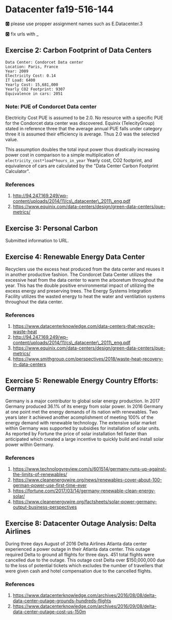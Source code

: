 # Datacenter fa19-516-144

:o2: please use propper assignment names such as E.Datacenter.3

:o2: fix urls with _

## Exercise 2: Carbon Footprint of Data Centers

```
Data Center: Condorcet Data center
Location: Paris, France
Year: 2009
Electricity Cost: 0.14
IT Load: 6400
Yearly Cost: 15,681,000
Yearly CO2 Footprint: 9307
Equivalence in cars: 2051
```

### Note: PUE of Condorcet Data center

Electricity Cost PUE is assumed to be 2.0. No resource with a specific PUE for the
Condorcet data center was discovered. 
Equinix (TelecityGroup) stated in reference three that the average annual PUE falls under
category three it is assumed their efficiency is average. Thus 2.0 was the selected
value.

This assumption doubles the total input power thus drastically increasing power cost in
comparison to a simple multiplication of `electricity_cost*load*hours_in_year`
Yearly cost, CO2 footprint, and equivalence of cars are calculated by the "Data Center
Carbon Footprint Calculator".

### References

1. <http://94.247.169.249/wp-content/uploads/2014/11/cs\_datacenter\_2011\_eng.pdf>
1. <https://www.equinix.com/data-centers/design/green-data-centers/pue-metrics/>

## Exercise 3: Personal Carbon 

Submitted information to URL.  

## Exercise 4: Renewable Energy Data Center

Recyclers use the excess heat produced from the data center and reuses it in another
productive fashion. The Condorcet Data Center utilizes the excessive heat from the data
center to warm the arboretum throughout the year. This has the double positive
environmental impact of utilizing the excess energy and preserving trees. 
The Energy Systems Integration Facility utilizes the wasted energy to heat the water
and ventilation systems throughout the data center. 

### References

1. <https://www.datacenterknowledge.com/data-centers-that-recycle-waste-heat>
1. <http://94.247.169.249/wp-content/uploads/2014/11/cs\_datacenter\_2011\_eng.pdf>
1. <https://www.equinix.com/data-centers/design/green-data-centers/pue-metrics/>
1. <https://www.smithgroup.com/perspectives/2018/waste-heat-recovery-in-data-centers>

## Exercise 5: Renewable Energy Country Efforts: Germany

Germany is a major contributor to global solar energy production. In 2017 Germany produced
36.1% of its energy from solar power. In 2016 Germany at one point met the energy demands
of its nation with renewables. Two years later it achieved another acomplishment of
meeting 100% of the energy demand with renewable technology. The extensive solar market
within Germany was supported by subsidies for installation of solar units. As reported by
Fortune the price of solar installation fell faster than anticipated which created a large
incentive to quickly build and install solar power within Germany. 

### References

1. <https://www.technologyreview.com/s/601514/germany-runs-up-against-the-limits-of-renewables/>
1. <https://www.cleanenergywire.org/news/renewables-cover-about-100-german-power-use-first-time-ever>
1. <https://fortune.com/2017/03/14/germany-renewable-clean-energy-solar/> 
1. <https://www.cleanenergywire.org/factsheets/solar-power-germany-output-business-perspectives>

## Exercise 8: Datacenter Outage Analysis: Delta Airlines

During three days August of 2016 Delta Airlines Atlanta data center experienced a power
outage in their Atlanta data center. This outage required Delta to ground all flights
for three days. 451 total flights were cancelled due to the outage. This outage cost 
Delta over $150,000,000 due to the loss of potential tickets which excludes the
number of travellers that were given cash and hotel compensation due to the cancelled
flights.

### References

1. <https://www.datacenterknowledge.com/archives/2016/08/08/delta-data-center-outage-grounds-hundreds-flights>
1. <https://www.datacenterknowledge.com/archives/2016/09/08/delta-data-center-outage-cost-us-150m>
